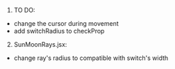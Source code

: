 1. TO DO:

- change the cursor during movement
- add switchRadius to checkProp

2. SunMoonRays.jsx:

- change ray's radius to compatible with switch's width
